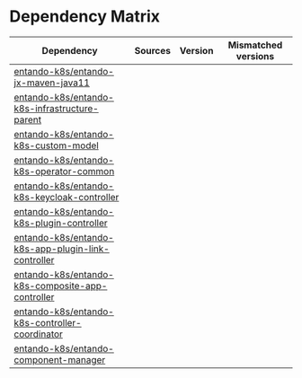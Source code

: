 # Dependency Matrix

Dependency | Sources | Version | Mismatched versions
---------- | ------- | ------- | -------------------
[entando-k8s/entando-jx-maven-java11](https://github.com/entando-k8s/entando-jx-maven-java11.git) |  | []() | 
[entando-k8s/entando-k8s-infrastructure-parent](https://github.com/entando-k8s/entando-k8s-infrastructure-parent.git) |  | []() | 
[entando-k8s/entando-k8s-custom-model](https://github.com/entando-k8s/entando-k8s-custom-model.git) |  | []() | 
[entando-k8s/entando-k8s-operator-common](https://github.com/entando-k8s/entando-k8s-operator-common.git) |  | []() | 
[entando-k8s/entando-k8s-keycloak-controller](https://github.com/entando-k8s/entando-k8s-keycloak-controller.git) |  | []() | 
[entando-k8s/entando-k8s-plugin-controller](https://github.com/entando-k8s/entando-k8s-plugin-controller.git) |  | []() | 
[entando-k8s/entando-k8s-app-plugin-link-controller](https://github.com/entando-k8s/entando-k8s-app-plugin-link-controller.git) |  | []() | 
[entando-k8s/entando-k8s-composite-app-controller](https://github.com/entando-k8s/entando-k8s-composite-app-controller.git) |  | []() | 
[entando-k8s/entando-k8s-controller-coordinator](https://github.com/entando-k8s/entando-k8s-controller-coordinator.git) |  | []() | 
[entando-k8s/entando-component-manager](https://github.com/entando-k8s/entando-component-manager.git) |  | []() | 
